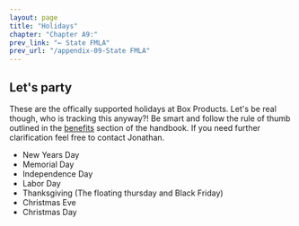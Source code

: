 ```yaml
---
layout: page
title: "Holidays"
chapter: "Chapter A9:"
prev_link: "← State FMLA"
prev_url: "/appendix-09-State FMLA"
---
```


## Let's party

These are the offically supported holidays at Box Products. Let's be real though, who is tracking this anyway?! Be smart and follow the rule of thumb outlined in the [benefits](/benefits-and-perks) section of the handbook. If you need further clarification feel free to contact Jonathan.

- New Years Day
- Memorial Day
- Independence Day
- Labor Day
- Thanksgiving (The floating thursday and Black Friday)
- Christmas Eve
- Christmas Day
